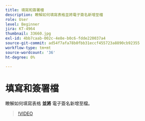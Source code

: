 ```yaml
---
title: 填寫和簽署檔
description: 瞭解如何填寫表格並將電子簽名新增至檔
role: User
level: Beginner
jira: KT-4964
thumbnail: 33660.jpg
exl-id: 4bb7caab-002c-4e8e-b0c6-fdde220037a4
source-git-commit: ad54f7afa78b0fbb31eccf455723a8890cb92355
workflow-type: tm+mt
source-wordcount: '36'
ht-degree: 0%

---
```


# 填寫和簽署檔

瞭解如何填寫表格 **並將** 電子簽名新增至檔。

>[!VIDEO](https://video.tv.adobe.com/v/33660?quality=12&learn=on&hidetitle=true)
